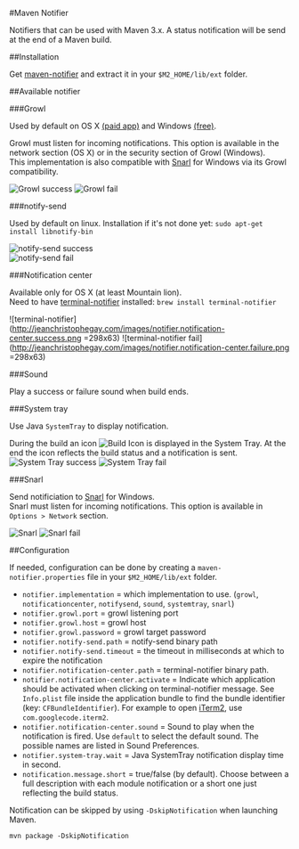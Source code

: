 #Maven Notifier

Notifiers that can be used with Maven 3.x.
A status notification will be send at the end of a Maven build.

##Installation

Get [maven-notifier](http://dl.bintray.com/jcgay/maven/com/github/jcgay/maven/maven-notifier/0.7.1/maven-notifier-0.7.1.zip) and extract it in your `$M2_HOME/lib/ext` folder.

##Available notifier

###Growl

Used by default on OS X [(paid app)](http://growl.info/) and Windows [(free)](http://www.growlforwindows.com/gfw/).

Growl must listen for incoming notifications. This option is available in the network section (OS X) or in the security section of Growl (Windows).  
This implementation is also compatible with [Snarl](http://snarl.fullphat.net/) for Windows via its Growl compatibility.

![Growl success](http://jeanchristophegay.com/images/notifier.growl_.success.png)  ![Growl fail](http://jeanchristophegay.com/images/notifier.growl_.fail_.png)

###notify-send

Used by default on linux. Installation if it's not done yet: `sudo apt-get install libnotify-bin`

![notify-send success](http://jeanchristophegay.com/images/notifier.notify-send.success.png)  
![notify-send fail](http://jeanchristophegay.com/images/notifier.notify-send.error_.fail_.png)

###Notification center

Available only for OS X (at least Mountain lion).  
Need to have [terminal-notifier](https://github.com/alloy/terminal-notifier) installed: `brew install terminal-notifier` 

![terminal-notifier](http://jeanchristophegay.com/images/notifier.notification-center.success.png =298x63)  ![terminal-notifier fail](http://jeanchristophegay.com/images/notifier.notification-center.failure.png =298x63)

###Sound

Play a success or failure sound when build ends.

###System tray

Use Java `SystemTray` to display notification.

During the build an icon ![Build Icon](http://jeanchristophegay.com/images/notifier.system.tray_.building.png) is displayed in the System Tray. At the end the icon reflects the build status and a notification is sent.  
![System Tray success](http://jeanchristophegay.com/images/notifier.system.tray_.success.png)  ![System Tray fail](http://jeanchristophegay.com/images/notifier.system.tray_.fail_.png)

###Snarl

Send notificiation to [Snarl](http://snarl.fullphat.net/) for Windows.  
Snarl must listen for incoming notifications. This option is available in `Options > Network` section. 

![Snarl](http://jeanchristophegay.com/images/notifier.snarl.success.png)  ![Snarl fail](http://jeanchristophegay.com/images/notifier.snarl.failure.png)

##Configuration

If needed, configuration can be done by creating a `maven-notifier.properties` file in your `$M2_HOME/lib/ext` folder.  

- `notifier.implementation` = which implementation to use. (`growl`, `notificationcenter`, `notifysend`, `sound`, `systemtray`, `snarl`)
- `notifier.growl.port` = growl listening port
- `notifier.growl.host` = growl host
- `notifier.growl.password` = growl target password
- `notifier.notify-send.path` = notify-send binary path
- `notifier.notify-send.timeout` = the timeout in milliseconds at which to expire the notification
- `notifier.notification-center.path` = terminal-notifier binary path.
- `notifier.notification-center.activate` = Indicate which application should be activated when clicking on terminal-notifier message. See `Info.plist` file inside the application bundle to find the bundle identifier (key: `CFBundleIdentifier`). For example to open [iTerm2](http://www.iterm2.com/#/section/home), use `com.googlecode.iterm2`.
- `notifier.notification-center.sound` = Sound to play when the notification is fired. Use `default` to select the default sound. The possible names are listed in Sound Preferences.
- `notifier.system-tray.wait` = Java SystemTray notification display time in second.
- `notification.message.short` = true/false (by default). Choose between a full description with each module notification or a short one just reflecting the build status.

Notification can be skipped by using `-DskipNotification` when launching Maven.

    mvn package -DskipNotification